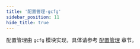 ```yaml
---
title: '配置管理-gcfg'
sidebar_position: 11
hide_title: true
---
```


配置管理由 `gcfg` 模块实现，具体请参考 [配置管理](output/goframe-v2.3-md/核心组件-重点/配置管理) 章节。